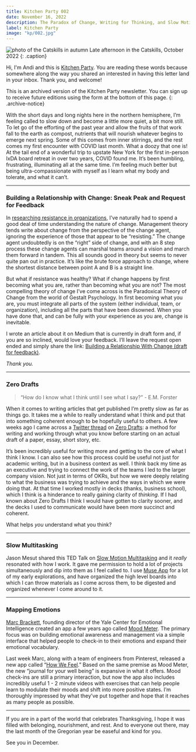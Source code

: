 ```yaml
---
title: Kitchen Party 002
date: November 16, 2022
description: The Paradox of Change, Writing for Thinking, and Slow Motion Multitasking
label: Kitchen Party
image: "kp/002.jpg"
---
```


![photo of the Catskills in autumn](kp/002.jpg)
Late afternoon in the Catskills, October 2022
{: .caption}

Hi, I'm Andi and this is [Kitchen Party](kitchen-party). You are reading these words because somewhere along the way you shared an interested in having this letter land in your inbox. Thank you, and welcome!

This is an archived version of the Kitchen Party newsletter. You can sign up to receive future editions using the form at the bottom of this page.
{: .archive-notice}

With the short days and long nights here in the northern hemisphere, I’m feeling called to slow down and become a little more quiet, a bit more still. To let go of the efforting of the past year and allow the fruits of that work fall to the earth as compost, nutrients that will nourish whatever begins to emerge next spring. Some of this comes from inner stirrings, and the rest comes my first encounter with COVID last month. What a doozy that one is! At the tail end of a wonderful trip to upstate New York for the first in-person IxDA board retreat in over two years, COVID found me. It’s been humbling, frustrating, illuminating all at the same time. I’m feeling much better but being ultra-compassionate with myself as I learn what my body and tolerate, and what it can’t.

---

### Building a Relationship with Change: Sneak Peak and Request for Feedback
In [researching resistance in organizations](https://methodandmatter.com/research/), I’ve naturally had to spend a good deal of time understanding the nature of change. Management theory tends write about change from the perspective of the change agent, ignoring the experience of those that appear to be “resisting.” The change agent undoubtedly is on the “right” side of change, and with an 8 step process these change agents can marshal teams around a vision and march them forward in tandem. This all sounds good in theory but seems to never quite pan out in practice. It’s like the brute force approach to change, where the shortest distance between point A and B is a straight line.

But what if resistance was healthy? What if change happens by first becoming what you are, rather than becoming what you are not? The most compelling theory of change I’ve come across is the Paradoxical Theory of Change from the world of Gestalt Psychology. In first becoming what you are, you must integrate all parts of the system (either individual, team, or organization), including all the parts that have been disowned. When you have done that, and can be fully with your experience as you are, change is inevitable.

I wrote an article about it on Medium that is currently in draft form and, if you are so inclined, would love your feedback. I’ll leave the request open ended and simply share the link: [Building a Relationship With Change (draft for feedback)](https://medium.com/method-matter/building-a-relationship-with-change-3602cf6e7890).

_Thank you._

---

### Zero Drafts
> “How do I know what I think until I see what I say?” - E.M. Forster

When it comes to writing articles that get published I’m pretty slow as far as things go. It takes me a while to really understand what I think and put that into something coherent enough to be hopefully useful to others. A few weeks ago I came across a [Twitter thread](https://twitter.com/MushtaqBilalPhD/status/1590988185500520448) on [Zero Drafts](https://www.margaretedits.com/2015/04/14/writing-a-zero-draft/): a method for writing and working through what you know before starting on an actual draft of a paper, essay, short story, etc.

It’s been incredibly useful for writing more and getting to the core of what I think I know. I can also see how this process could be useful not just for academic writing, but in a business context as well. I think back my time as an executive and trying to connect the work of the teams I led to the larger company vision. Not just in terms of OKRs, but how we were deeply relating to what the business was trying to achieve and the ways in which we were doing that. At that time I worked mostly in decks (thanks, business school), which I think is a hinderance to really gaining clarity of _thinking_. If I had known about Zero Drafts I think I would have gotten to clarity sooner, and the decks I used to communicate would have been more succinct and coherent.

What helps _you_ understand what you think?

---

### Slow Multitasking
Jason Mesut shared this TED Talk on [Slow Motion Multitasking](https://www.npr.org/2019/05/10/719575727/tim-harford-how-can-slow-motion-multitasking-boost-our-creativity) and it _really_ resonated with how I work. It gave me permission to hold a lot of projects simultaneously and dip into them as I feel called to. I use [Muse App](https://museapp.com) for a lot of my early explorations, and have organized the high level boards into which I can throw materials as I come across them, to be digested and organized whenever I come around to it.

---

### Mapping Emotions
[Marc Brackett](https://www.marcbrackett.com), founding director of the Yale Center for Emotional Intelligence created an app a few years ago called [Mood Meter](https://moodmeterapp.com). The primary focus was on building emotional awareness and management via a simple interface that helped people to check-in to their emotions and expand their emotional vocabulary.

Last week Marc, along with a team of engineers from Pinterest, released a new app called “[How We Feel](https://howwefeel.org).” Based on the same premise as Mood Meter, the new “journal for your well being” is expansive in what it offers. Mood check-ins are still a primary interaction, but now the app also includes incredibly useful 1 - 2 minute videos with exercises that can help people learn to modulate their moods and shift into more positive states. I’m thoroughly impressed by what they’ve put together and hope that it reaches as many people as possible.

---

If you are in a part of the world that celebrates Thanksgiving, I hope it was filled with belonging, nourishment, and rest. And to everyone out there, may the last month of the Gregorian year be easeful and kind for you.

See you in December.
